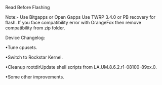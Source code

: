 Read Before Flashing

Note:-
Use Bitgapps or Open Gapps
Use TWRP 3.4.0 or PB recovery for flash. 
If you face compatibility error with OrangeFox then remove compatibility from zip folder.

Device Changelog:

•Tune cpusets.

•Switch to Rockstar Kernel.

•Cleanup rootdirUpdate shell scripts from LA.UM.8.6.2.r1-08100-89xx.0.

•Some other improvements.






